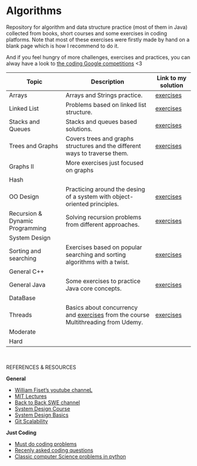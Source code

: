 # Algorithms
Repository for algorithm and data structure practice (most of them in Java) collected from books, short courses and some exercises in coding platforms. Note that most of these exercises were firstly made by hand on a blank page which is how I recommend to do it. 

And if you feel hungry of more challenges, exercises and practices, you can alway have a look to [the coding Google competitions](https://codingcompetitions.withgoogle.com) <3

Topic | Description | Link to my solution
--------------- | --------------- | ---------------
Arrays                | Arrays and Strings practice.                |[exercises](https://github.com/Luisa13/Algorithms/tree/main/Algorithms/Arrays)
Linked List           | Problems based on linked list structure.    |[exercises](https://github.com/Luisa13/Algorithms/tree/main/Algorithms/LinkedList)
Stacks and Queues     | Stacks and queues based solutions.             |[exercises](https://github.com/Luisa13/Algorithms/tree/main/Algorithms/Stacks)
Trees and Graphs      | Covers trees and graphs structures and the different ways to traverse them. |[exercises](https://github.com/Luisa13/Algorithms/tree/main/Algorithms/Trees)
Graphs II             | More exercises just focused on graphs |
Hash                  |              |[]()
OO Design             | Practicing around the desing of a system with object-oriented principles. |[exercises](https://github.com/Luisa13/Algorithms/tree/main/Algorithms/OODesign)
Recursion & Dynamic Programming  | Solving recursion problems from different approaches.  |[exercises](https://github.com/Luisa13/Algorithms/tree/main/Algorithms/Recursion)
System Design         |              |[]()
Sorting and searching | Exercises based on popular searching and sorting algorithms with a twist. |[exercises](https://github.com/Luisa13/Algorithms/tree/main/Algorithms/SortingSearching)
General C++           |              |[]()
General Java          | Some exercises to practice Java core concepts. |[exercises](https://github.com/Luisa13/Algorithms/tree/main/Algorithms/JavaCore)
DataBase              |              |[]()
Threads               | Basics about concurrency and [exercises](https://github.com/Luisa13/Algorithms/tree/main/Algorithms/Threads/MultiThreading) from the course Multithreading from Udemy.  |[exercises](https://github.com/Luisa13/Algorithms/tree/main/Algorithms/Threads)
Moderate              |              |[]()
Hard                  |              |[]()





</br>

REFERENCES & RESOURCES

**General**
- [William Fiset’s youtube channeL](https://www.youtube.com/channel/UCD8yeTczadqdARzQUp29PJw)
- [MIT Lectures](https://ocw.mit.edu/courses/electrical-engineering-and-computer-science/6-006-introduction-to-algorithms-fall-2011/lecture-videos/)
- [Back to Back SWE channel](https://www.youtube.com/c/BackToBackSWE/videos)
- [System Design Course](https://www.educative.io/courses/grokking-the-system-design-interview)
- [System Design Basics](https://github.com/donnemartin/system-design-primer)
- [Git Scalability](https://github.com/binhnguyennus/awesome-scalability)

**Just Coding**
* [Must do coding problems](https://www.geeksforgeeks.org/must-do-coding-questions-for-companies-like-amazon-microsoft-adobe/)
* [Recenly asked coding questions](https://www.geeksforgeeks.org/recently-asked-interview-questions-in-product-based-companies/)
* [Classic computer Science problems in python](https://github.com/WillKoehrsen/classic_computer_science)
